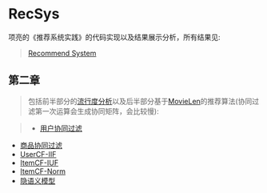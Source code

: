 # RecSys
项亮的《推荐系统实践》的代码实现以及结果展示分析，所有结果见:

>[Recommend System](Recommend%20System.ipynb)


## 第二章
>包括前半部分的[流行度分析](Recommend%20System.ipynb#%E7%94%A8%E6%88%B7%E8%A1%8C%E4%B8%BA%E5%88%86%E6%9E%90)以及后半部分基于[MovieLen](data/ml-1m/README)的推荐算法(协同过滤第一次运算会生成协同矩阵，会比较慢):

>  * [用户协同过滤](chapter2/usercf.py)
  * [商品协同过滤](chapter2/itemcf.py)
  * [UserCF-IIF](chapter2/useriif.py)
  * [ItemCF-IUF](chapter2/itemiuf.py)
  * [ItemCF-Norm](chapter2/itemnorm.py)
  * [隐语义模型](chapter2/lfm.py)


